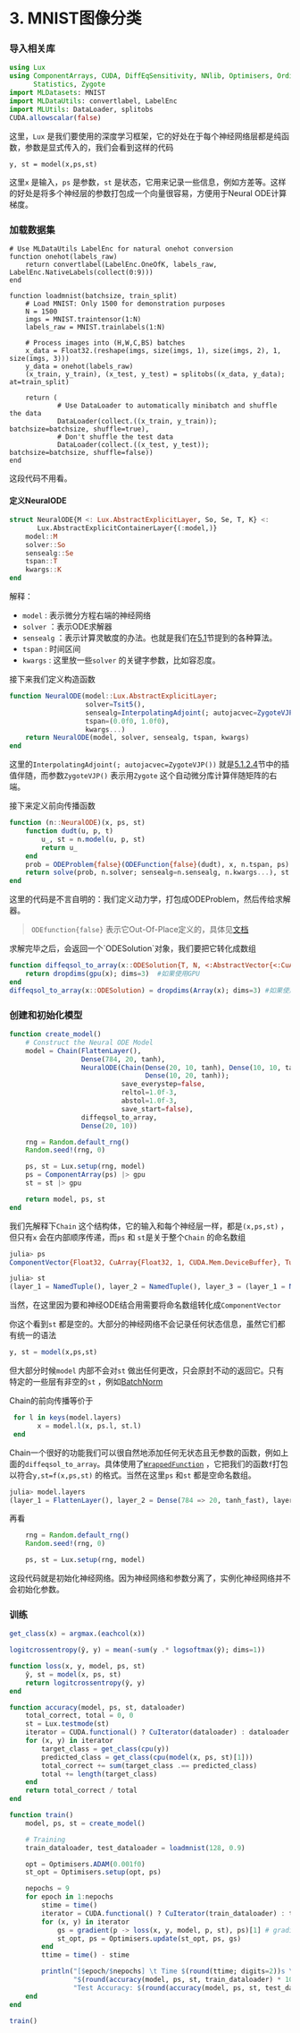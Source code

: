 # 3. MNIST图像分类

### 导入相关库

```julia
using Lux
using ComponentArrays, CUDA, DiffEqSensitivity, NNlib, Optimisers, OrdinaryDiffEq, Random,
      Statistics, Zygote
import MLDatasets: MNIST
import MLDataUtils: convertlabel, LabelEnc
import MLUtils: DataLoader, splitobs
CUDA.allowscalar(false)
```

这里，`Lux` 是我们要使用的深度学习框架，它的好处在于每个神经网络层都是纯函数，参数是显式传入的，我们会看到这样的代码

```
y, st = model(x,ps,st)
```

这里`x` 是输入，`ps` 是参数，`st` 是状态，它用来记录一些信息，例如方差等。这样的好处是将多个神经层的参数打包成一个向量很容易，方便用于Neural ODE计算梯度。

### 加载数据集

```
# Use MLDataUtils LabelEnc for natural onehot conversion
function onehot(labels_raw)
    return convertlabel(LabelEnc.OneOfK, labels_raw, LabelEnc.NativeLabels(collect(0:9)))
end

function loadmnist(batchsize, train_split)
    # Load MNIST: Only 1500 for demonstration purposes
    N = 1500
    imgs = MNIST.traintensor(1:N)
    labels_raw = MNIST.trainlabels(1:N)

    # Process images into (H,W,C,BS) batches
    x_data = Float32.(reshape(imgs, size(imgs, 1), size(imgs, 2), 1, size(imgs, 3)))
    y_data = onehot(labels_raw)
    (x_train, y_train), (x_test, y_test) = splitobs((x_data, y_data); at=train_split)

    return (
            # Use DataLoader to automatically minibatch and shuffle the data
            DataLoader(collect.((x_train, y_train)); batchsize=batchsize, shuffle=true),
            # Don't shuffle the test data
            DataLoader(collect.((x_test, y_test)); batchsize=batchsize, shuffle=false))
end
```

这段代码不用看。

#### 定义NeuralODE

```julia
struct NeuralODE{M <: Lux.AbstractExplicitLayer, So, Se, T, K} <:
       Lux.AbstractExplicitContainerLayer{(:model,)}
    model::M
    solver::So
    sensealg::Se
    tspan::T
    kwargs::K
end
```

解释：

* &#x20;`model` : 表示微分方程右端的神经网络
* `solver` ：表示ODE求解器
* `sensealg` ：表示计算灵敏度的办法。也就是我们在[5.1](../5.-shen-jing-wei-fen-fang-cheng-shu-zhi-jie/5.1-chuan-guo-odes-de-fan-xiang-chuan-bo.md)节提到的各种算法。
* `tspan` : 时间区间
* `kwargs` : 这里放一些`solver` 的关键字参数，比如容忍度。

接下来我们定义构造函数

```julia
function NeuralODE(model::Lux.AbstractExplicitLayer;
                   solver=Tsit5(),
                   sensealg=InterpolatingAdjoint(; autojacvec=ZygoteVJP()),
                   tspan=(0.0f0, 1.0f0),
                   kwargs...)
    return NeuralODE(model, solver, sensealg, tspan, kwargs)
end
```

这里的`InterpolatingAdjoint(; autojacvec=ZygoteVJP())` 就是[5.1.2.4](../5.-shen-jing-wei-fen-fang-cheng-shu-zhi-jie/5.1-chuan-guo-odes-jin-hang-fan-xiang-chuan-bo/5.1.2-xian-you-hua-zai-li-san/5.1.2.4-cha-zhi-ban-sui.md)节中的插值伴随，而参数`ZygoteVJP()` 表示用`Zygote` 这个自动微分库计算伴随矩阵的右端。

接下来定义前向传播函数

```julia
function (n::NeuralODE)(x, ps, st)
    function dudt(u, p, t)
        u_, st = n.model(u, p, st)
        return u_
    end
    prob = ODEProblem{false}(ODEFunction{false}(dudt), x, n.tspan, ps)
    return solve(prob, n.solver; sensealg=n.sensealg, n.kwargs...), st
end
```

这里的代码是不言自明的：我们定义动力学，打包成ODEProblem，然后传给求解器。

> `ODEfunction{false}` 表示它Out-Of-Place定义的，具体见[文档](https://diffeq.sciml.ai/stable/types/ode\_types/#SciMLBase.ODEFunction)

求解完毕之后，会返回一个\`ODESolution\`对象，我们要把它转化成数组

```julia
function diffeqsol_to_array(x::ODESolution{T, N, <:AbstractVector{<:CuArray}}) where {T, N}
    return dropdims(gpu(x); dims=3)  #如果使用GPU
end
diffeqsol_to_array(x::ODESolution) = dropdims(Array(x); dims=3) #如果使用CPU
```

### 创建和初始化模型

```julia
function create_model()
    # Construct the Neural ODE Model
    model = Chain(FlattenLayer(),
                  Dense(784, 20, tanh),
                  NeuralODE(Chain(Dense(20, 10, tanh), Dense(10, 10, tanh),
                                  Dense(10, 20, tanh));
                            save_everystep=false,
                            reltol=1.0f-3,
                            abstol=1.0f-3,
                            save_start=false),
                  diffeqsol_to_array,
                  Dense(20, 10))

    rng = Random.default_rng()
    Random.seed!(rng, 0)

    ps, st = Lux.setup(rng, model)
    ps = ComponentArray(ps) |> gpu
    st = st |> gpu

    return model, ps, st
end
```

我们先解释下`Chain` 这个结构体，它的输入和每个神经层一样，都是`(x,ps,st)` ，但只有`x` 会在内部顺序传递，而`ps` 和 `st`是关于整个`Chain` 的命名数组

```julia
julia> ps
ComponentVector{Float32, CuArray{Float32, 1, CUDA.Mem.DeviceBuffer}, Tuple{Axis{(layer_1 = 1:0, layer_2 = ViewAxis(1:15700, Axis(weight = ViewAxis(1:15680, ShapedAxis((20, 784), NamedTuple())), bias = ViewAxis(15681:15700, ShapedAxis((20, 1), NamedTuple())))), layer_3 = ViewAxis(15701:16240, Axis(layer_1 = ViewAxis(1:210, Axis(weight = ViewAxis(1:200, ShapedAxis((10, 20), NamedTuple())), bias = ViewAxis(201:210, ShapedAxis((10, 1), NamedTuple())))), layer_2 = ViewAxis(211:320, Axis(weight = ViewAxis(1:100, ShapedAxis((10, 10), NamedTuple())), bias = ViewAxis(101:110, ShapedAxis((10, 1), NamedTuple())))), layer_3 = ViewAxis(321:540, Axis(weight = ViewAxis(1:200, ShapedAxis((20, 10), NamedTuple())), bias = ViewAxis(201:220, ShapedAxis((20, 1), NamedTuple())))))), layer_4 = 16241:16240, layer_5 = ViewAxis(16241:16450, Axis(weight = ViewAxis(1:200, ShapedAxis((10, 20), NamedTuple())), bias = ViewAxis(201:210, ShapedAxis((10, 1), NamedTuple())))))}}}(layer_1 = Float32[], layer_2 = (weight = Float32[-0.07626019 0.03154645 … -0.002694028 0.017019354; -0.0077336263 -0.06915471 … -0.035326436 -0.022705922; … ; 0.019855382 -0.0206198 … -0.019995632 0.02258391; 0.029717186 -0.06611487 … -0.006130313 0.004187409], bias = Float32[0.0; 0.0; … ; 0.0; 0.0;;]), layer_3 = (layer_1 = (weight = Float32[0.15751892 -0.07874616 … -0.31842813 0.03832691; -0.30397716 0.24566843 … -0.13367736 -0.00078198063; … ; 0.21275353 -0.291626 … -0.3417341 0.050843667; 0.13920508 0.06177098 … -0.0674695 -0.39660925], bias = Float32[0.0; 0.0; … ; 0.0; 0.0;;]), layer_2 = (weight = Float32[-0.5265294 0.15295507 … -0.065704055 -0.028035317; -0.33304396 0.065271355 … 0.02129917 0.38589293; … ; 0.22935219 0.4130424 … 0.12143973 -0.10436545; 0.14682935 0.4664488 … -0.28180373 -0.14330852], bias = Float32[0.0; 0.0; … ; 0.0; 0.0;;]), layer_3 = (weight = Float32[-0.35680208 -0.21872044 … -0.4038915 0.3286498; 0.39988494 0.30819586 … 0.103120364 -0.119971916; … ; -0.31085777 -0.30818656 … 0.41768086 0.08601755; -0.04838401 -0.13440865 … -0.15256278 -0.07446164], bias = Float32[0.0; 0.0; … ; 0.0; 0.0;;])), layer_4 = Float32[], layer_5 = (weight = Float32[0.122613475 -0.4459743 … -0.08683135 -0.40705428; 0.3358803 -0.35304752 … -0.3069419 0.07820547; … ; 0.26441804 -0.35173646 … -0.3781367 -0.14109525; -0.004071492 0.0052372124 … -0.3513142 -0.19022164], bias = Float32[0.0; 0.0; … ; 0.0; 0.0;;]))
```

```julia
julia> st
(layer_1 = NamedTuple(), layer_2 = NamedTuple(), layer_3 = (layer_1 = NamedTuple(), layer_2 = NamedTuple(), layer_3 = NamedTuple()), layer_4 = NamedTuple(), layer_5 = NamedTuple())
```

当然，在这里因为要和神经ODE结合用需要将命名数组转化成`ComponentVector`

你这个看到`st` 都是空的。大部分的神经网络不会记录任何状态信息，虽然它们都有统一的语法

```julia
y, st = model(x,ps,st)
```

但大部分时候`model` 内部不会对`st` 做出任何更改，只会原封不动的返回它。只有特定的一些层有非空的`st` ，例如[BatchNorm](https://github.com/avik-pal/Lux.jl/blob/74d2d39bac3c5d396f953f8eab6465207d52453b/src/layers/normalize.jl#L3-L69)

Chain的前向传播等价于

```julia
 for l in keys(model.layers)
       x = model.l(x, ps.l, st.l)
 end
```

Chain一个很好的功能我们可以很自然地添加任何无状态且无参数的函数，例如上面的`diffeqsol_to_array`。具体使用了[`WrappedFunction`](http://lux.csail.mit.edu/dev/api/layers/#Lux.WrappedFunction) ，它把我们的函数`f`打包以符合`y,st=f(x,ps,st)` 的格式。当然在这里`ps` 和`st` 都是空命名数组。

```julia
julia> model.layers
(layer_1 = FlattenLayer(), layer_2 = Dense(784 => 20, tanh_fast), layer_3 = NeuralODE(), layer_4 = WrappedFunction(diffeqsol_to_array), layer_5 = Dense(20 => 10))
```

再看

```julia
    rng = Random.default_rng()
    Random.seed!(rng, 0)

    ps, st = Lux.setup(rng, model)

```

这段代码就是初始化神经网络。因为神经网络和参数分离了，实例化神经网络并不会初始化参数。

### 训练

```julia
get_class(x) = argmax.(eachcol(x))

logitcrossentropy(ŷ, y) = mean(-sum(y .* logsoftmax(ŷ); dims=1))

function loss(x, y, model, ps, st)
    ŷ, st = model(x, ps, st)
    return logitcrossentropy(ŷ, y)
end

function accuracy(model, ps, st, dataloader)
    total_correct, total = 0, 0
    st = Lux.testmode(st)
    iterator = CUDA.functional() ? CuIterator(dataloader) : dataloader
    for (x, y) in iterator
        target_class = get_class(cpu(y))
        predicted_class = get_class(cpu(model(x, ps, st)[1]))
        total_correct += sum(target_class .== predicted_class)
        total += length(target_class)
    end
    return total_correct / total
end

function train()
    model, ps, st = create_model()

    # Training
    train_dataloader, test_dataloader = loadmnist(128, 0.9)

    opt = Optimisers.ADAM(0.001f0)
    st_opt = Optimisers.setup(opt, ps)

    nepochs = 9
    for epoch in 1:nepochs
        stime = time()
        iterator = CUDA.functional() ? CuIterator(train_dataloader) : train_dataloader
        for (x, y) in iterator
            gs = gradient(p -> loss(x, y, model, p, st), ps)[1] # gradient返回的是元组
            st_opt, ps = Optimisers.update(st_opt, ps, gs)
        end
        ttime = time() - stime

        println("[$epoch/$nepochs] \t Time $(round(ttime; digits=2))s \t Training Accuracy: " *
                "$(round(accuracy(model, ps, st, train_dataloader) * 100; digits=2))% \t " *
                "Test Accuracy: $(round(accuracy(model, ps, st, test_dataloader) * 100; digits=2))%")
    end
end

train()
```

